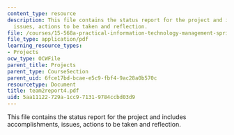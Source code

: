 ```yaml
---
content_type: resource
description: This file contains the status report for the project and includes accomplishments,
  issues, actions to be taken and reflection.
file: /courses/15-568a-practical-information-technology-management-spring-2005/5aa11122729a1cc971319784ccbd03d9_team2report4.pdf
file_type: application/pdf
learning_resource_types:
- Projects
ocw_type: OCWFile
parent_title: Projects
parent_type: CourseSection
parent_uid: 6fce17bd-bcae-e5c9-fbf4-9ac28a0b570c
resourcetype: Document
title: team2report4.pdf
uid: 5aa11122-729a-1cc9-7131-9784ccbd03d9
---
```

This file contains the status report for the project and includes accomplishments, issues, actions to be taken and reflection.

